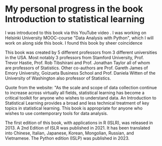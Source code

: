 # My personal progress in the book Introduction to statistical learning

 I was introduced to this book via this YouTube video . I was working on Helsinki University MOOC-course "Data Analysis with Python", which I will work on along side this book. I found this book by sheer coincidence

This book was created by 5 different professors from 3 different universities in the USA. Most notably 3 professors from Stamford University, Prof. Trevor Hastie, Prof. Rob Tibshirani and Prof. Jonathan Taylor all of whom are professors of Statistics. Other co-authors are Prof. Gareth James of Emory University, Goizueta Business School and Prof. Daniela Witten of the University of Washington also professor of Statistics. 

Quote from the website:
"As the scale and scope of data collection continue to increase across virtually all fields, statistical learning has become a critical toolkit for anyone who wishes to understand data. An Introduction to Statistical Learning provides a broad and less technical treatment of key topics in statistical learning. This book is appropriate for anyone who wishes to use contemporary tools for data analysis.

The first edition of this book, with applications in R (ISLR), was released in 2013. A 2nd Edition of ISLR was published in 2021. It has been translated into Chinese, Italian, Japanese, Korean, Mongolian, Russian, and Vietnamese. The Python edition (ISLP) was published in 2023. 
